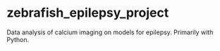 # zebrafish_epilepsy_project
Data analysis of calcium imaging on models for epilepsy. Primarily with Python.
